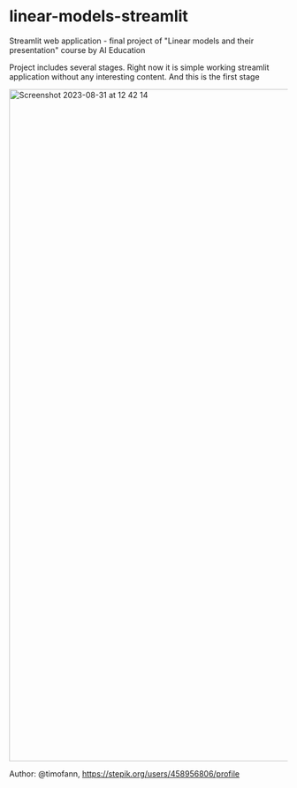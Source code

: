 # linear-models-streamlit
Streamlit web application - final project of "Linear models and their presentation" course by AI Education

Project includes several stages. Right now it is simple working streamlit application without any interesting content. And this is the first stage

<img width="1216" alt="Screenshot 2023-08-31 at 12 42 14" src="https://github.com/timofann/linear-models-streamlit/assets/36924982/d1b8cca7-dd82-43e9-9e84-cb261ef08314">

Author: @timofann, https://stepik.org/users/458956806/profile
